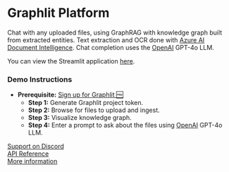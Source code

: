 # Graphlit Platform

Chat with any uploaded files, using GraphRAG with knowledge graph built from extracted entities.  Text extraction and OCR done with [Azure AI Document Intelligence](https://azure.microsoft.com/en-us/products/ai-services/ai-document-intelligence).  Chat completion uses the [OpenAI](https://www.openai.com) GPT-4o LLM.

You can view the Streamlit application [here](https://graphlit-samples-files-graph.streamlit.app/).

### Demo Instructions
- **Prerequisite:** [Sign up for Graphlit 🆓](https://docs.graphlit.dev/getting-started/signup)
    - **Step 1:** Generate Graphlit project token.
    - **Step 2:** Browse for files to upload and ingest.
    - **Step 3:** Visualize knowledge graph.
    - **Step 4:** Enter a prompt to ask about the files using [OpenAI](https://www.openai.com) GPT-4o LLM.

[Support on Discord](https://discord.gg/ygFmfjy3Qx)            
[API Reference](https://docs.graphlit.dev/graphlit-data-api/api-reference)     
[More information](https://www.graphlit.com)